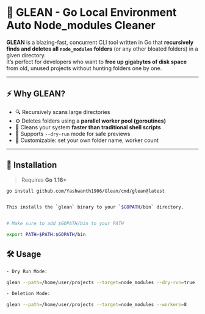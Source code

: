 # 🧹 GLEAN - Go Local Environment Auto Node_modules Cleaner

**GLEAN** is a blazing-fast, concurrent CLI tool written in Go that **recursively finds and deletes all `node_modules` folders** (or any other bloated folders) in a given directory.  
It’s perfect for developers who want to **free up gigabytes of disk space** from old, unused projects without hunting folders one by one.

---

## ⚡ Why GLEAN?

- 🔍 Recursively scans large directories
- ⚙️ Deletes folders using a **parallel worker pool (goroutines)**
- 💨 Cleans your system **faster than traditional shell scripts**
- 🧪 Supports `--dry-run` mode for safe previews
- 🔧 Customizable: set your own folder name, worker count

---

## 🚀 Installation

> Requires **Go 1.16+**

```bash
go install github.com/Yashwanth1906/Glean/cmd/glean@latest


This installs the `glean` binary to your `$GOPATH/bin` directory.


# Make sure to add $GOPATH/bin to your PATH

export PATH=$PATH:$GOPATH/bin
``` 

## 🛠 Usage

```bash
- Dry Run Mode:

glean --path=/home/user/projects --target=node_modules --dry-run=true

- Deletion Mode:

glean --path=/home/user/projects --target=node_modules --workers=8
```
